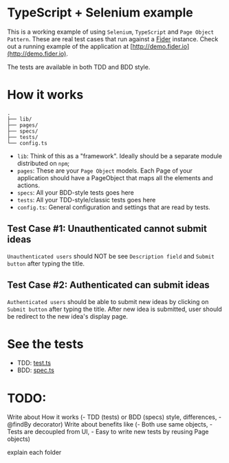# TypeScript + Selenium example

This is a working example of using `Selenium`, `TypeScript` and `Page Object Pattern`.
These are real test cases that run against a [Fider](http://getfider.com) instance.
Check out a running example of the application at [http://demo.fider.io](http://demo.fider.io).

The tests are available in both TDD and BDD style.

# How it works

```
.
├── lib/
├── pages/
├── specs/
├── tests/
└── config.ts
```

- `lib`: Think of this as a "framework". Ideally should be a separate module distributed on `npm`;
- `pages`: These are your `Page Object` models. Each Page of your application should have a PageObject that maps all the elements and actions.
- `specs`: All your BDD-style tests goes here
- `tests`: All your TDD-style/classic tests goes here
- `config.ts`: General configuration and settings that are read by tests.

## Test Case #1: Unauthenticated cannot submit ideas

`Unauthenticated users` should NOT be see `Description field` and `Submit button` after typing the title.

## Test Case #2: Authenticated can submit ideas

`Authenticated users` should be able to submit new ideas by clicking on `Submit button` after typing the title.
After new idea is submitted, user should be redirect to the new idea's display page.

# See the tests

- TDD: [test.ts](specs/spec.ts)
- BDD: [spec.ts](tests/test.ts)

# TODO:

Write about How it works (- TDD (tests) or BDD (specs) style, differences, - @findBy decorator)
Write about benefits like (- Both use same objects, - Tests are decoupled from UI, - Easy to write new tests by reusing Page objects)

explain each folder